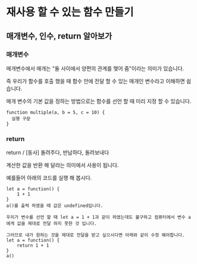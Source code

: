 # 재사용 할 수 있는 함수 만들기

## 매개변수, 인수, return 알아보가

### 매개변수

매개변수에서 매개는 "둘 사이에서 양편의 관계를 맺어 줌"이라는 의미가 있습니다.

즉 우리가 함수를 호출 했을 때 함수 안에 전달 할 수 있는 매개인 변수라고 이해하면 쉽습니다.

매개 변수의 기본 값을 정하는 방법으로는 함수를 선언 할 때 미리 지정 할 수 있습니다.
```
function multiple(a, b = 5, c = 10) {
  실행 구문
}
```

### return

return / [동사] 돌려주다, 반납하다, 돌려보내다

계산한 값을 반환 해 달라는 의미에서 사용이 됩니다.

예를들어 아래의 코드를 실행 해 봅시다.
```
let a = function() {
    1 + 1
}
a()를 출력 하였을 때 값은 undefined입니다.

우리가 변수를 선언 할 때 let a = 1 + 1과 같이 하였는데도 불구하고 컴퓨터에서 변수 a에게 값을 제대로 전달 하지 못한 것 입니다.

그러므로 내가 원하는 것을 제대로 전달을 받고 싶으시다면 아래와 같이 수정 해야합니다.
let a = function() {
    return 1 + 1
}
a()

```